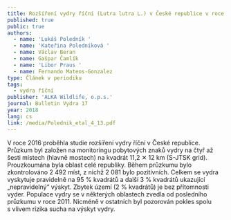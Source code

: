 ```yaml
---
title: Rozšíření vydry říční (Lutra lutra L.) v České republice v roce 2016
published: true
public: true
authors:
  - name: 'Lukáš Poledník '
  - name: 'Kateřina Poledníková '
  - name: Václav Beran
  - name: Gašpar Čamlík
  - name: 'Libor Praus '
  - name: Fernando Mateos-Gonzalez
type: Článek v periodiku
tags:
  - vydra říční
publisher: 'ALKA Wildlife, o.p.s.'
journal: Bulletin Vydra 17
year: 2018
lang: cs
link: /media/Polednik_etal_4_13.pdf
---
```

V roce 2016 proběhla studie rozšíření vydry říční v České republice. Průzkum byl založen na monitoringu pobytových znaků vydry na čtyř až šesti místech (hlavně mostech) na kvadrát 11,2 ✕ 12 km (S-JTSK grid). Prouzkoumána byla oblast celé republiky. Během průzkumu bylo zkontrolováno 2 492 míst, z nichž 2 081 bylo pozitivních. Celkem se vydra vyskytuje pravidelně na 95 % kvadrátů a další 3 % kvadrátů ukazující „nepravidelný“ výskyt. Zbytek území (2 % kvadrátů) je bez přítomnosti vyder. Populace vydry se v některých oblastech zvedla od posledního průzkumu v roce 2011. Nicméně v ostatních byl pozorován pokles spolu s vlivem rizika sucha na výskyt vydry.
